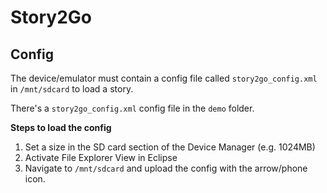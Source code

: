 Story2Go
========

Config
------

The device/emulator must contain a config file called `story2go_config.xml` in `/mnt/sdcard` to load a story.

There's a `story2go_config.xml` config file in the `demo` folder.

**Steps to load the config**

1. Set a size in the SD card section of the Device Manager (e.g. 1024MB)
2. Activate File Explorer View in Eclipse
3. Navigate to `/mnt/sdcard` and upload the config with the arrow/phone icon.